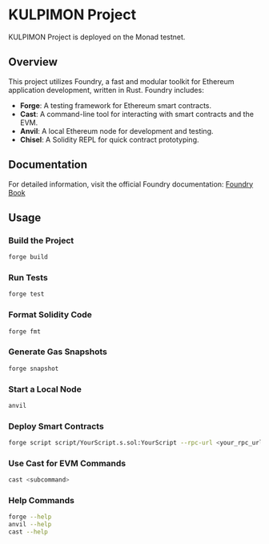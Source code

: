 # KULPIMON Project

KULPIMON Project is deployed on the Monad testnet.

## Overview

This project utilizes Foundry, a fast and modular toolkit for Ethereum application development, written in Rust. Foundry includes:

- **Forge**: A testing framework for Ethereum smart contracts.
- **Cast**: A command-line tool for interacting with smart contracts and the EVM.
- **Anvil**: A local Ethereum node for development and testing.
- **Chisel**: A Solidity REPL for quick contract prototyping.

## Documentation

For detailed information, visit the official Foundry documentation: [Foundry Book](https://book.getfoundry.sh/)

## Usage

### Build the Project

```sh
forge build
```

### Run Tests

```sh
forge test
```

### Format Solidity Code

```sh
forge fmt
```

### Generate Gas Snapshots

```sh
forge snapshot
```

### Start a Local Node

```sh
anvil
```

### Deploy Smart Contracts

```sh
forge script script/YourScript.s.sol:YourScript --rpc-url <your_rpc_url> --private-key <your_private_key>
```

### Use Cast for EVM Commands

```sh
cast <subcommand>
```

### Help Commands

```sh
forge --help
anvil --help
cast --help
```

